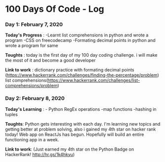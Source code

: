 # 100 Days Of Code - Log

### Day 1: February 7, 2020

**Today's Progress** : -Learnt list comprehensions in python and wrote a program  -CSS on freecodecamp  -Formating decimal points in python and wrote a program for same

**Toughts** : today is the first day of my 100 day coding challenge. i will make the most of it and become a good developer

**Link to work** : dictionary practice with formating decimal points (https://www.hackerrank.com/challenges/finding-the-percentage/problem)
list comprehensions(https://www.hackerrank.com/challenges/list-comprehensions/problem)

### Day 2: February 8, 2020

**Today's Learning** : - Python RegEx operations -map functions -hashing in tuples 

**Toughts**: Python gets interesting with each day. I'm learning new topics and getting better at problem solving, also i gained my 4th star on hacker rank today! 
Web app on ReactJs has begun. Hopefully will build an entire functioning app in a week.

**Link to work**: (Just earned my 4th star on the Python Badge on HackerRank! http://hr.gs/1k4hkyu)

